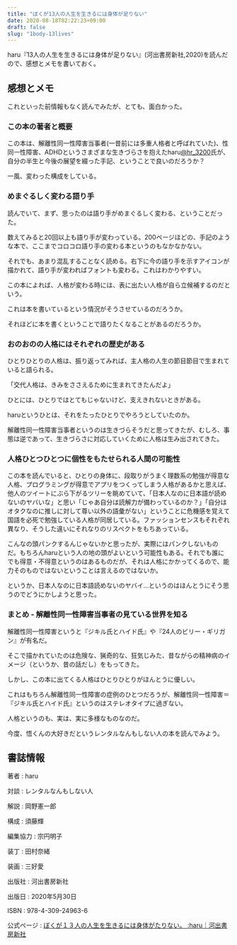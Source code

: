 ```yaml
---
title: "ぼくが13人の人生を生きるには身体が足りない"
date: 2020-08-18T02:22:23+09:00
draft: false
slug: "1body-13lives"
---
```


haru『13人の人生を生きるには身体が足りない』(河出書房新社,2020)を読んだので、感想とメモを書いておく。

感想とメモ
----

これといった前情報もなく読んでみたが、とても、面白かった。

### この本の著者と概要

この本は、解離性同一性障害当事者(一昔前には多重人格者と呼ばれていた)、性同一性障害、ADHDというさまざまな生きづらさを抱えたharu[@hr_3200](https://twitter.com/hr_3200)氏が、自分の半生と今後の展望を綴った手記、ということで良いのだろうか？

一風、変わった構成をしている。

### めまぐるしく変わる語り手

読んでいて、まず、思ったのは語り手がめまぐるしく変わる、ということだった。

数えてみると20回以上も語り手が変わっている。200ページほどの、手記のような本で、ここまでコロコロ語り手の変わる本というのもなかなかない。

それでも、あまり混乱することなく読める。右下に今の語り手を示すアイコンが描かれて、語り手が変わればフォントも変わる。これはわかりやすい。

この本によれば、人格が変わる時には、表に出たい人格が自ら立候補するのだという。

これは本を書いているという情況がそうさせているのだろうか。

それほどに本を書くということで語りたくなることがあるのだろうか。

### おのおのの人格にはそれぞれの歴史がある

ひとりひとりの人格は、振り返ってみれば、主人格の人生の節目節目で生まれていると語られる。

「交代人格は、きみをささえるために生まれてきたんだよ」

ひとには、ひとりではとてもじゃないけど、支えきれないときがある。

haruというひとは、それをたったひとりでやろうとしていたのか。

解離性同一性障害当事者というのは生きづらそうだと思ってきたが、むしろ、事態は逆であって、生きづらさに対応していくために人格は生み出されてきた。

### 人格ひとつひとつに個性をもたせられる人間の可能性

この本を読んでいると、ひとりの身体に、段取りがうまく理数系の勉強が得意な人格、プログラミングが得意でアプリをつくってしまう人格があるかと思えば、他人のツイートにぶら下がるツリーを眺めていて、「日本人なのに日本語が読めないのヤバいな」と思い「じゃあ自分は読解力が備わっているのか？」「自分はオタクなのに推しに対して尊い以外の語彙がない」ということに危機感を覚えて国語を必死で勉強している人格が同居している。ファッションセンスもそれぞれ異なり、そうした違いにそれなりのリスペクトをもちあっている。

こんなの頭パンクするんじゃないかと思ったが、実際にはパンクしないものだ。もちろんharuという人の地の頭がよいという可能性もある。それでも誰にでも得意・不得意というのはあるものだが、それは人格にかかってくるので、能力そのものではないということは言えるのではないか。

というか、日本人なのに日本語読めないのヤバイ…というのはほんとうにそう思うのでどうにかしようと思った。

### まとめ - 解離性同一性障害当事者の見ている世界を知る

解離性同一性障害というと『ジキル氏とハイド氏』や『24人のビリー・ギリガン』が有名だ。

そこで描かれていたのは危険な、猟奇的な、狂気じみた、昔ながらの精神病のイメージ（というか、昔の話だし）をもってきた。

しかし、この本に出てくる人格はひとりひとりがほんとうに優しい。

これはもちろん解離性同一性障害の症例のひとつだろうが、解離性同一性障害＝『ジキル氏とハイド氏』というのはステレオタイプに過ぎない。

人格というのも、実は、実に多様なものなのだ。

今度、悟くんの大好きだというレンタルなんもしない人の本を読んでみよう。

書誌情報
----

著者
:    haru

対談
:    レンタルなんもしない人

解説
:    岡野憲一郎

構成
:    須藤輝

編集協力
:    宗円明子

装丁
:    田村奈緒

装画
:    三好愛

出版社
:    河出書房新社

出版日
:    2020年5月30日

ISBN
:    978-4-309-24963-6

公式ページ
:    [ぼくが１３人の人生を生きるには身体がたりない。 :haru｜河出書房新社](http://www.kawade.co.jp/np/isbn/9784309249636/)

